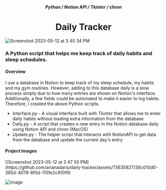 <h5 align="center">Python / Notion API / Tkinter / chron</h5>
<h1 align="center">Daily Tracker<br>
</h1>

![Screenshot 2023-05-12 at 3 40 34 PM](https://github.com/arianadaris/daily-tracker/assets/73635827/2c638bce-2b03-4af5-a580-6c51ac1cf07f)

<h3>A Python script that helps me keep track of daily habits and sleep schedules.</h3>

<h4>Overview</h4>
<p>I use a database in Notion to keep track of my sleep schedule, my habits and my gym routines. However, adding to this database daily is a slow process simply due to how many entries are shown on Notion's interface. Additionally, a few fields could be automated to make it easier to log habits. Therefore, I created the above Python scripts.</p>

<ul>
  <li> Interface.py - A visual interface built with Tkinter that allows me to enter daily habits without loading extra information from the database</li>
  <li> Daily.py - A script that creates a new entry in the Notion database daily using Notion API and chron (MacOS)</li>
  <li> Update.py - The helper script that interacts with NotionAPI to get data from the database and update the current day's entry</li>
</ul>

<h4>Project Images</h4>
![Screenshot 2023-05-12 at 3 47 50 PM](https://github.com/arianadaris/daily-tracker/assets/73635827/36c010d0-385d-4078-8f0d-110fe2c910f9)

![image](https://github.com/arianadaris/daily-tracker/assets/73635827/fcc57258-f147-4b77-aab7-de0d8e10e5c5)
